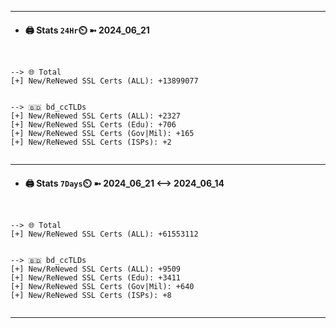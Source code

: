 

---
- #### 🖨️ **Stats** `24Hr`⏲️ ➼ 2024_06_21
```console


--> 🌐 Total
[+] New/ReNewed SSL Certs (ALL): +13899077


--> 🇧🇩 bd_ccTLDs
[+] New/ReNewed SSL Certs (ALL): +2327
[+] New/ReNewed SSL Certs (Edu): +706
[+] New/ReNewed SSL Certs (Gov|Mil): +165
[+] New/ReNewed SSL Certs (ISPs): +2


```

---
- #### 🖨️ **Stats** `7Days`⏲️ ➼ 2024_06_21 <--> 2024_06_14
```console


--> 🌐 Total
[+] New/ReNewed SSL Certs (ALL): +61553112


--> 🇧🇩 bd_ccTLDs
[+] New/ReNewed SSL Certs (ALL): +9509
[+] New/ReNewed SSL Certs (Edu): +3411
[+] New/ReNewed SSL Certs (Gov|Mil): +640
[+] New/ReNewed SSL Certs (ISPs): +8


```

---

